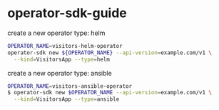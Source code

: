 # operator-sdk-guide

create a new operator type: helm
```bash
OPERATOR_NAME=visitors-helm-operator
operator-sdk new ${OPERATOR_NAME} --api-version=example.com/v1 \
  --kind=VisitorsApp --type=helm
```

create a new operator type: ansible
```bash
OPERATOR_NAME=visitors-ansible-operator
$ operator-sdk new $OPERATOR_NAME --api-version=example.com/v1 \
  --kind=VisitorsApp --type=ansible
```

